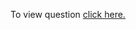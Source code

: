 To view question <a href="https://practice.geeksforgeeks.org/problems/bfs-traversal-of-graph/1" target="_blank">click here.</a>
